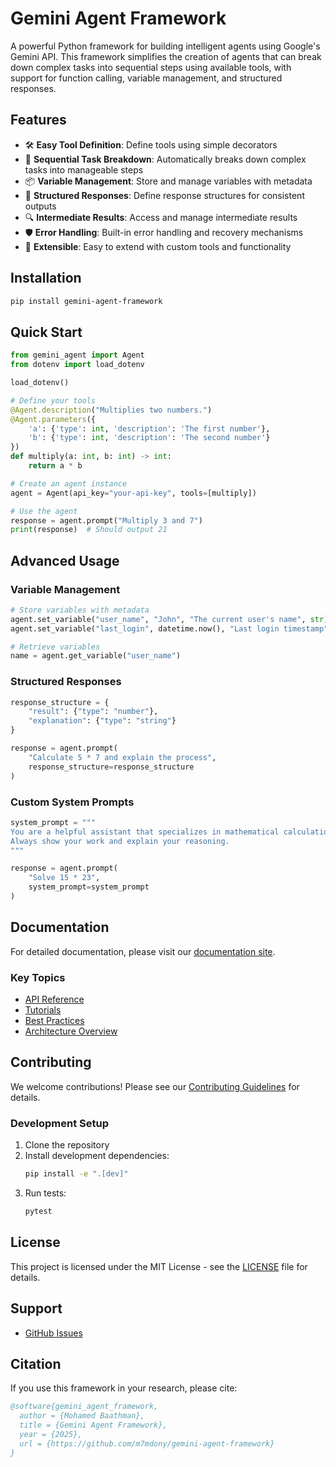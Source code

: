 # Gemini Agent Framework

A powerful Python framework for building intelligent agents using Google's Gemini API. This framework simplifies the creation of agents that can break down complex tasks into sequential steps using available tools, with support for function calling, variable management, and structured responses.

## Features

- 🛠️ **Easy Tool Definition**: Define tools using simple decorators
- 🔄 **Sequential Task Breakdown**: Automatically breaks down complex tasks into manageable steps
- 📦 **Variable Management**: Store and manage variables with metadata
- 🎯 **Structured Responses**: Define response structures for consistent outputs
- 🔍 **Intermediate Results**: Access and manage intermediate results
- 🛡️ **Error Handling**: Built-in error handling and recovery mechanisms
- 🔌 **Extensible**: Easy to extend with custom tools and functionality

## Installation

```bash
pip install gemini-agent-framework
```

## Quick Start

```python
from gemini_agent import Agent
from dotenv import load_dotenv

load_dotenv()

# Define your tools
@Agent.description("Multiplies two numbers.")
@Agent.parameters({
    'a': {'type': int, 'description': 'The first number'},
    'b': {'type': int, 'description': 'The second number'}
})
def multiply(a: int, b: int) -> int:
    return a * b

# Create an agent instance
agent = Agent(api_key="your-api-key", tools=[multiply])

# Use the agent
response = agent.prompt("Multiply 3 and 7")
print(response)  # Should output 21
```

## Advanced Usage

### Variable Management

```python
# Store variables with metadata
agent.set_variable("user_name", "John", "The current user's name", str)
agent.set_variable("last_login", datetime.now(), "Last login timestamp", datetime)

# Retrieve variables
name = agent.get_variable("user_name")
```

### Structured Responses

```python
response_structure = {
    "result": {"type": "number"},
    "explanation": {"type": "string"}
}

response = agent.prompt(
    "Calculate 5 * 7 and explain the process",
    response_structure=response_structure
)
```

### Custom System Prompts

```python
system_prompt = """
You are a helpful assistant that specializes in mathematical calculations.
Always show your work and explain your reasoning.
"""

response = agent.prompt(
    "Solve 15 * 23",
    system_prompt=system_prompt
)
```

## Documentation

For detailed documentation, please visit our [documentation site](https://github.com/m7mdony/gemini-agent-framework/wiki).

### Key Topics

- [API Reference](https://m7mdony.github.io/gemini-agent-framework/api_refrences/)
- [Tutorials](https://m7mdony.github.io/gemini-agent-framework/tutorials/)
- [Best Practices](https://m7mdony.github.io/gemini-agent-framework/best_practices/)
- [Architecture Overview](https://m7mdony.github.io/gemini-agent-framework/architecture/)

## Contributing

We welcome contributions! Please see our [Contributing Guidelines](CONTRIBUTING.md) for details.

### Development Setup

1. Clone the repository
2. Install development dependencies:
   ```bash
   pip install -e ".[dev]"
   ```
3. Run tests:
   ```bash
   pytest
   ```

## License

This project is licensed under the MIT License - see the [LICENSE](LICENSE) file for details.

## Support

- [GitHub Issues](https://github.com/m7mdony/gemini-agent-framework/issues)

## Citation

If you use this framework in your research, please cite:

```bibtex
@software{gemini_agent_framework,
  author = {Mohamed Baathman},
  title = {Gemini Agent Framework},
  year = {2025},
  url = {https://github.com/m7mdony/gemini-agent-framework}
}
``` 